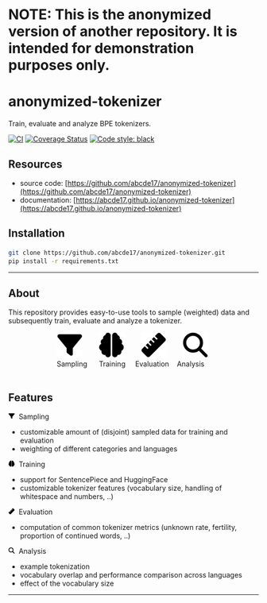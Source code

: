 # NOTE: This is the anonymized version of another repository. It is intended for demonstration purposes only.

# anonymized-tokenizer

Train, evaluate and analyze BPE tokenizers.

<a href='https://github.com/abcde17/anonymized-tokenizer/actions/workflows/python-package.yml'><img src='https://github.com/abcde17/anonymized-tokenizer/actions/workflows/python-package.yml/badge.svg' alt='CI' /></a>
<a href='https://coveralls.io/github/abcde17/anonymized-tokenizer?branch=development'><img src='https://coveralls.io/repos/github/abcde17/anonymized-tokenizer/badge.svg?branch=development' alt='Coverage Status' /></a>
<a href="https://github.com/psf/black"><img alt="Code style: black" src="https://img.shields.io/badge/code%20style-black-000000.svg"></a>

## Resources

* source code: [https://github.com/abcde17/anonymized-tokenizer](https://github.com/abcde17/anonymized-tokenizer)
* documentation: [https://abcde17.github.io/anonymized-tokenizer](https://abcde17.github.io/anonymized-tokenizer)

## Installation

``` bash
git clone https://github.com/abcde17/anonymized-tokenizer.git
pip install -r requirements.txt
```

-----------
## About

This repository provides easy-to-use tools to sample (weighted) data and subsequently train, evaluate and analyze a tokenizer.

<div align="center">
<img alt="sampling" src="docs/docs/images/filter-solid-margin.png" height="53">&nbsp;
&nbsp;
&nbsp;
&nbsp;
<img alt="training" src="docs/docs/images/brain-solid-margin.png" height="53">&nbsp;
&nbsp;
&nbsp;
&nbsp;
<img alt="evaluation" src="docs/docs/images/ruler-solid-margin.png" height="53">&nbsp;
&nbsp;
&nbsp;
&nbsp;
<img alt="analysis" src="docs/docs/images/magnifying-glass-solid-margin.png" height="53">&nbsp;
</div>
<div align="center">
<div align="center">
Sampling &nbsp;&nbsp;&nbsp;&nbsp;
Training &nbsp;&nbsp;&nbsp;
Evaluation &nbsp;&nbsp;
Analysis &nbsp;&nbsp;
</div>
&nbsp;
</div>

## Features

<img src="docs/docs/images/filter-solid-margin.png" height="13">&nbsp;&nbsp;Sampling

- customizable amount of (disjoint) sampled data for training and evaluation
- weighting of different categories and languages

<img src="docs/docs/images/brain-solid-margin.png" height="13">&nbsp;&nbsp;Training

- support for SentencePiece and HuggingFace
- customizable tokenizer features (vocabulary size, handling of whitespace and numbers, ..)

<img src="docs/docs/images/ruler-solid-margin.png" height="13">&nbsp;&nbsp;Evaluation

- computation of common tokenizer metrics (unknown rate, fertility, proportion of continued words, ..)

<img src="docs/docs/images/magnifying-glass-solid-margin.png" height="13">&nbsp;&nbsp;Analysis

- example tokenization
- vocabulary overlap and performance comparison across languages
- effect of the vocabulary size

-----------
